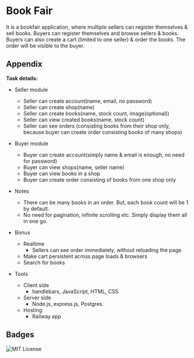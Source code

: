 
# Book Fair

It is a bookfair application, where multiple sellers can register themselves & sell books. Buyers can register themselves and browse sellers & books. Buyers can also create a cart (limited to one seller) & order the books. The order will be visible to the buyer. 


## Appendix

**Task details:**

- Seller module
    - Seller can create account(name, email, no password)
    - Seller can create shop(name)
    - Seller can create books(name, stock count, image(optional))
    - Seller can view created books(name, stock count)
    - Seller can see orders (consisting books from their shop only, because buyer can create order consisting books of many shops)
- Buyer module
    - Buyer can create account(simply name & email is enough, no need for password)
    - Buyer can view shops(name, seller name)
    - Buyer can view books in a shop
    - Buyer can create order consisting of books from one shop only
- Notes
    - There can be many books in an order. But, each book count will be 1 by default.
    - No need for pagination, infinite scrolling etc. Simply display them all in one go.
- Bonus
    - Realtime
        - Sellers can see order immediately, without reloading the page.
    - Make cart persistent across page loads & browsers
    - Search for books

- Tools
    - Client side
        - handlebars, JavaScript, HTML, CSS
    - Server side
        - Node.js, express.js, Postgres.
    - Hosting
        - Railway.app
## Badges

![MIT License](https://img.shields.io/badge/App-BOOKFair-green.svg)
